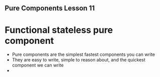 ## Pure Components Lesson 11
# Functional stateless pure component
- Pure components are the simplest fastest components you can write
- They are easy to write, simple to reason about, and the quickest component we can write
- 
